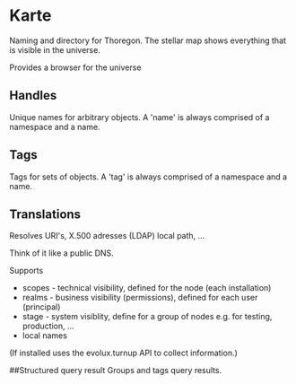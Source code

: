 Karte
=====

Naming and directory for Thoregon. The stellar map shows everything that is visible in the universe.

Provides a browser for the universe

## Handles
Unique names for arbitrary objects. A 'name' is always comprised of a namespace and a name.

## Tags
Tags for sets of objects. A 'tag' is always comprised of a namespace and a name.


## Translations

Resolves URI's, X.500 adresses (LDAP) local path, ...

Think of it like a public DNS.

Supports 
- scopes - technical visibility, defined for the node (each installation)
- realms - business visibility (permissions), defined for each user (principal)
- stage  - system visiblity, define for a group of nodes e.g. for testing, production, ...
- local names

(If installed uses the evolux.turnup API to collect information.)

##Structured query result
Groups and tags query results. 
